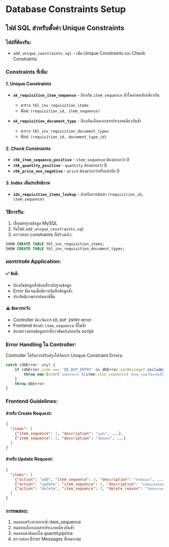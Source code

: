 # Database Constraints Setup

## ไฟล์ SQL สำหรับตั้งค่า Unique Constraints

### ไฟล์ที่ต้องรัน:
- `add_unique_constraints.sql` - เพิ่ม Unique Constraints และ Check Constraints

### Constraints ที่เพิ่ม:

#### 1. Unique Constraints
- **`uk_requisition_item_sequence`** - ป้องกัน `item_sequence` ซ้ำในคำขอเบิกเดียวกัน
  - ตาราง: `tbl_inv_requisition_items`
  - ฟิลด์: `(requisition_id, item_sequence)`

- **`uk_requisition_document_type`** - ป้องกันเลือกเอกสารประเภทเดียวกันซ้ำ
  - ตาราง: `tbl_inv_requisition_document_types`
  - ฟิลด์: `(requisition_id, document_type_id)`

#### 2. Check Constraints
- **`chk_item_sequence_positive`** - `item_sequence` ต้องมากกว่า 0
- **`chk_quantity_positive`** - `quantity` ต้องมากกว่า 0
- **`chk_price_non_negative`** - `price` ต้องมากกว่าหรือเท่ากับ 0

#### 3. Index เพิ่มประสิทธิภาพ
- **`idx_requisition_items_lookup`** - สำหรับการค้นหา `(requisition_id, item_sequence)`

### วิธีการรัน:

1. เชื่อมต่อฐานข้อมูล MySQL
2. รันไฟล์ `add_unique_constraints.sql`
3. ตรวจสอบ constraints ที่สร้างแล้ว:

```sql
SHOW CREATE TABLE tbl_inv_requisition_items;
SHOW CREATE TABLE tbl_inv_requisition_document_types;
```

### ผลกระทบต่อ Application:

#### ✅ ข้อดี:
- ป้องกันข้อมูลซ้ำซ้อนที่ระดับฐานข้อมูล
- Error ชัดเจนเมื่อมีการบันทึกข้อมูลซ้ำ
- ประสิทธิภาพการค้นหาดีขึ้น

#### ⚠️ ข้อควรระวัง:
- Controller ต้องจัดการ `ER_DUP_ENTRY` error
- Frontend ต้องส่ง `item_sequence` ที่ไม่ซ้ำ
- ต้องตรวจสอบข้อมูลเก่าที่อาจขัดแย้งก่อนรัน script

### Error Handling ใน Controller:

Controller ได้รับการปรับปรุงให้จัดการ Unique Constraint Errors:

```typescript
catch (dbError: any) {
    if (dbError.code === 'ER_DUP_ENTRY' && dbError.sqlMessage?.includes('uk_requisition_item_sequence')) {
        throw new Error(`ลำดับรายการ ${item.item_sequence} ซ้ำกัน กรุณาใช้ลำดับที่ไม่ซ้ำกัน`);
    }
    throw dbError;
}
```

### Frontend Guidelines:

#### สำหรับ Create Request:
```json
{
  "items": [
    {"item_sequence": 1, "description": "ถุงมือ", ...},
    {"item_sequence": 2, "description": "เข็มฉีดยา", ...}
  ]
}
```

#### สำหรับ Update Request:
```json
{
  "items": [
    {"action": "add", "item_sequence": 3, "description": "ผ้าพันแผล", ...},
    {"action": "update", "item_sequence": 1, "description": "ถุงมือยางปลอดเชื้อ", ...},
    {"action": "delete", "item_sequence": 2, "delete_reason": "ไม่ต้องการแล้ว"}
  ]
}
```

### การทดสอบ:

1. ทดสอบสร้างรายการซ้ำ item_sequence
2. ทดสอบเลือกเอกสารประเภทเดียวกันซ้ำ
3. ทดสอบค่าติดลบใน quantity/price
4. ตรวจสอบ Error Messages ที่เหมาะสม 